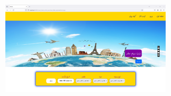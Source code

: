 <div>
  <img src="https://github.com/HoseinRezaeeM/Travel-ticket-online-purchase-system/blob/master/03.01.2024_14.18.40_REC.png">
</div>
